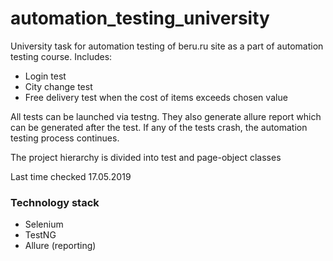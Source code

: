 # automation_testing_university
University task for automation testing of beru.ru site as a part of
automation testing course. Includes:
- Login test
- City change test
- Free delivery test when the cost of items exceeds chosen value 

All tests can be launched via testng. They also generate allure
report which can be generated after the test. 
If any of the tests crash, the automation testing process continues.

The project hierarchy is divided into test and page-object classes

Last time checked 17.05.2019

### Technology stack
- Selenium
- TestNG
- Allure (reporting)
